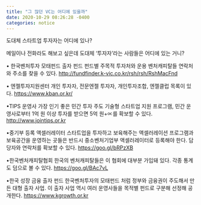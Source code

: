 ```yaml
---
title: "그 많던 VC는 어디에 있을까" 
date: 2020-10-29 08:26:28 -0400
categories: notice
---
```


도대체 스타트업 투자자는 어디에 있나?

메일이나 전화라도 해보고 싶은데 도대체 ‘투자자’라는 사람들은 어디에 있는 거니?

• 한국벤처투자 모태펀드 출자 펀드
 펀드별 주목적 투자처와 운용 벤처캐피탈들 연락처와 주소를 찾을 수 있다.
<a href = 'http://fundfinder.k-vic.co.kr/rsh/rsh/RshMacFnd'>http://fundfinder.k-vic.co.kr/rsh/rsh/RshMacFnd</a>

• 엔젤투자지원센터
 개인 투자자, 전문엔젤 투자자, 개인투자조합, 엔젤클럽 목록이 있다.
<a href = 'https://www.kban.or.kr/'>https://www.kban.or.kr/</a>

•TIPS 운영사
가장 인기 좋은 민간 투자 주도 기술형 스타트업 지원 프로그램, 민간 운영사로부터 1억 원 이상 투자를 받으면 5억 원+∝를 확보할 수 있다. 
<a href = 'http://www.jointips.or.kr'>http://www.jointips.or.kr</a>

•중기부 등록 액셀러레이터
스타트업을 투자하고 보육해주는 액셀러레이션 프로그램과 보육공간을 운영하는 곳들은 반드시 중소벤처기업부 액셀러레이터로 등록해야 한다. 담당자와 연락처를 확보할 수 있다.
<a href = 'https://goo.gl/bRPzXB'>https://goo.gl/bRPzXB</a>

•한국벤처캐피탈협회
한국의 벤처캐피탈들은 이 협회에 대부분 가입돼 있다. 각종 통계도 덤으로 볼 수 있다.
<a href='https://goo.gl/BAc7vL'>https://goo.gl/BAc7vL</a>

•한국 성장 금융 출자 펀드
한국벤처투자의 모태펀드 처럼 정부와 금융권이 주도해서 만든 대형 출자 사업. 이 출자 사업 역시 여러 운영사들을 목적별 펀드로 구분해 선정해 공개한다. 
<a href='https://www.kgrowth.or.kr'>https://www.kgrowth.or.kr</a>